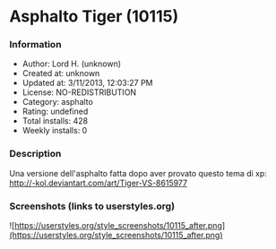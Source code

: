 # Asphalto Tiger (10115)

### Information
- Author: Lord H. (unknown)
- Created at: unknown
- Updated at: 3/11/2013, 12:03:27 PM
- License: NO-REDISTRIBUTION
- Category: asphalto
- Rating: undefined
- Total installs: 428
- Weekly installs: 0


### Description
Una versione dell'asphalto fatta dopo aver provato questo tema di xp: http://-kol.deviantart.com/art/Tiger-VS-8615977


### Screenshots (links to userstyles.org)
![https://userstyles.org/style_screenshots/10115_after.png](https://userstyles.org/style_screenshots/10115_after.png)


